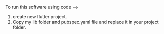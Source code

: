 To run this software using code --> 
1) create new flutter project. 
2) Copy my lib folder and pubspec.yaml file and replace it in your project folder.
